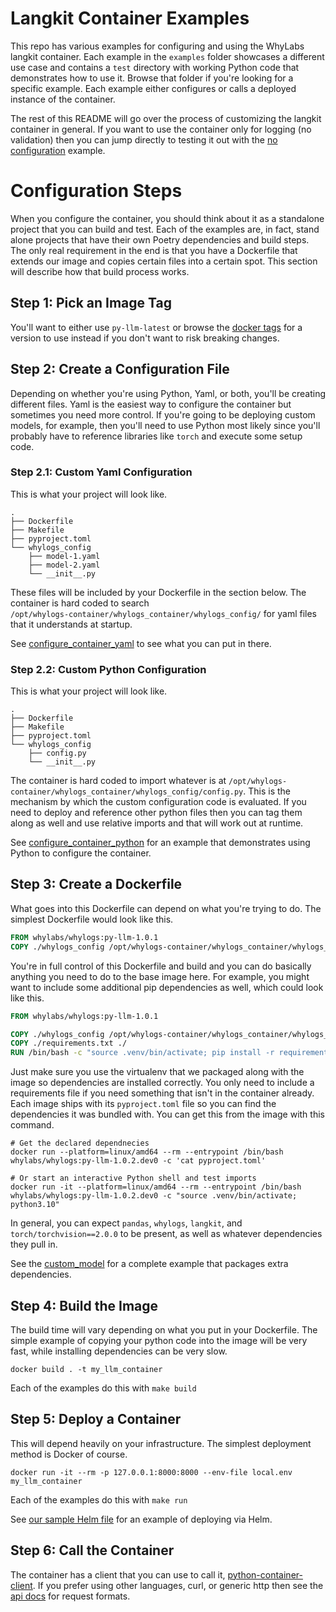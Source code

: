 # Langkit Container Examples

This repo has various examples for configuring and using the WhyLabs langkit container. Each example in the `examples` folder showcases a
different use case and contains a `test` directory with working Python code that demonstrates how to use it. Browse that folder if you're
looking for a specific example. Each example either configures or calls a deployed instance of the container.

The rest of this README will go over the process of customizing the langkit container in general. If you want to use the container only for
logging (no validation) then you can jump directly to testing it out with the [no configuration][no_config] example.

# Configuration Steps

When you configure the container, you should think about it as a standalone project that you can build and test. Each of the examples are,
in fact, stand alone projects that have their own Poetry dependencies and build steps. The only real requirement in the end is that you have
a Dockerfile that extends our image and copies certain files into a certain spot. This section will describe how that build process works.

## Step 1: Pick an Image Tag

You'll want to either use `py-llm-latest` or browse the [docker tags][docker_tags] for a version to use instead if you don't want to risk
breaking changes.

## Step 2: Create a Configuration File

Depending on whether you're using Python, Yaml, or both, you'll be creating different files. Yaml is the easiest way to configure the
container but sometimes you need more control. If you're going to be deploying custom models, for example, then you'll need to use Python
most likely since you'll probably have to reference libraries like `torch` and execute some setup code.

### Step 2.1: Custom Yaml Configuration

This is what your project will look like.

```
.
├── Dockerfile
├── Makefile
├── pyproject.toml
└── whylogs_config
    ├── model-1.yaml
    ├── model-2.yaml
    └── __init__.py
```

These files will be included by your Dockerfile in the section below. The container is hard coded to search  
`/opt/whylogs-container/whylogs_container/whylogs_config/` for yaml files that it understands at startup.

See [configure_container_yaml][configure_container_yaml] to see what you can put in there.

### Step 2.2: Custom Python Configuration

This is what your project will look like.

```
.
├── Dockerfile
├── Makefile
├── pyproject.toml
└── whylogs_config
    ├── config.py
    └── __init__.py
```

The container is hard coded to import whatever is at `/opt/whylogs-container/whylogs_container/whylogs_config/config.py`. This is the
mechanism by which the custom configuration code is evaluated. If you need to deploy and reference other python files then you can tag them
along as well and use relative imports and that will work out at runtime.

See [configure_container_python][configure_container_python] for an example that demonstrates using Python to configure the container.

## Step 3: Create a Dockerfile

What goes into this Dockerfile can depend on what you're trying to do. The simplest Dockerfile would look like this.

```Dockerfile
FROM whylabs/whylogs:py-llm-1.0.1
COPY ./whylogs_config /opt/whylogs-container/whylogs_container/whylogs_config/
```

You're in full control of this Dockerfile and build and you can do basically anything you need to do to the base image here. For example,
you might want to include some additional pip dependencies as well, which could look like this.

```Dockerfile
FROM whylabs/whylogs:py-llm-1.0.1

COPY ./whylogs_config /opt/whylogs-container/whylogs_container/whylogs_config/
COPY ./requirements.txt ./
RUN /bin/bash -c "source .venv/bin/activate; pip install -r requirements.txt"
```

Just make sure you use the virtualenv that we packaged along with the image so dependencies are installed correctly. You only need to
include a requirements file if you need something that isn't in the container already. Each image ships with its `pyproject.toml` file so
you can find the dependencies it was bundled with. You can get this from the image with this command.

```
# Get the declared dependnecies
docker run --platform=linux/amd64 --rm --entrypoint /bin/bash whylabs/whylogs:py-llm-1.0.2.dev0 -c 'cat pyproject.toml'

# Or start an interactive Python shell and test imports
docker run -it --platform=linux/amd64 --rm --entrypoint /bin/bash whylabs/whylogs:py-llm-1.0.2.dev0 -c "source .venv/bin/activate; python3.10"
```

In general, you can expect `pandas`, `whylogs`, `langkit`, and `torch/torchvision==2.0.0` to be present, as well as whatever dependencies
they pull in.

See the [custom_model][custom_model] for a complete example that packages extra dependencies.

## Step 4: Build the Image

The build time will vary depending on what you put in your Dockerfile. The simple example of copying your python code into the image will be
very fast, while installing dependencies can be very slow.

```
docker build . -t my_llm_container
```

Each of the examples do this with `make build`

## Step 5: Deploy a Container

This will depend heavily on your infrastructure. The simplest deployment method is Docker of course.

```
docker run -it --rm -p 127.0.0.1:8000:8000 --env-file local.env my_llm_container
```

Each of the examples do this with `make run`

See [our sample Helm file][helm_llm_file] for an example of deploying via Helm.

## Step 6: Call the Container

The container has a client that you can use to call it, [python-container-client][python-container-client]. If you prefer using other
languages, curl, or generic http then see the [api docs][api_docs] for request formats.

<!-- Links -->

[configure_container_python]: https://github.com/whylabs/langkit-container-examples/tree/master/examples/configure_container_python
[configure_container_yaml]: https://github.com/whylabs/langkit-container-examples/tree/master/examples/configure_container_yaml
[custom_model]: https://github.com/whylabs/langkit-container-examples/tree/master/examples/custom_model
[no_config]: https://github.com/whylabs/langkit-container-examples/tree/master/examples/no_configuration
[api_docs]: https://whylabs.github.io/langkit-container-examples/api.html
[docker_tags]: https://hub.docker.com/repository/docker/whylabs/whylogs/tags?page=1&ordering=last_updated&name=llm
[python-container-client]: https://pypi.org/project/whylogs-container-client/
[helm_repo]: https://github.com/whylabs/charts
[helm_llm_file]: https://github.com/whylabs/charts/tree/mainline/charts/langkit
